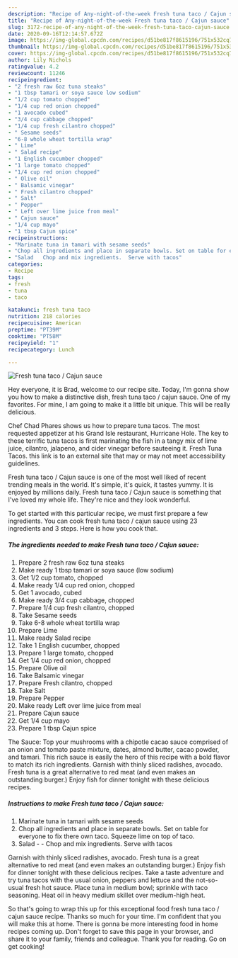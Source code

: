 ```yaml
---
description: "Recipe of Any-night-of-the-week Fresh tuna taco / Cajun sauce"
title: "Recipe of Any-night-of-the-week Fresh tuna taco / Cajun sauce"
slug: 3172-recipe-of-any-night-of-the-week-fresh-tuna-taco-cajun-sauce
date: 2020-09-16T12:14:57.672Z
image: https://img-global.cpcdn.com/recipes/d51be817f8615196/751x532cq70/fresh-tuna-taco-cajun-sauce-recipe-main-photo.jpg
thumbnail: https://img-global.cpcdn.com/recipes/d51be817f8615196/751x532cq70/fresh-tuna-taco-cajun-sauce-recipe-main-photo.jpg
cover: https://img-global.cpcdn.com/recipes/d51be817f8615196/751x532cq70/fresh-tuna-taco-cajun-sauce-recipe-main-photo.jpg
author: Lily Nichols
ratingvalue: 4.2
reviewcount: 11246
recipeingredient:
- "2 fresh raw 6oz tuna steaks"
- "1 tbsp tamari or soya sauce low sodium"
- "1/2 cup tomato chopped"
- "1/4 cup red onion chopped"
- "1 avocado cubed"
- "3/4 cup cabbage chopped"
- "1/4 cup fresh cilantro chopped"
- " Sesame seeds"
- "6-8 whole wheat tortilla wrap"
- " Lime"
- " Salad recipe"
- "1 English cucumber chopped"
- "1 large tomato chopped"
- "1/4 cup red onion chopped"
- " Olive oil"
- " Balsamic vinegar"
- " Fresh cilantro chopped"
- " Salt"
- " Pepper"
- " Left over lime juice from meal"
- " Cajun sauce"
- "1/4 cup mayo"
- "1 tbsp Cajun spice"
recipeinstructions:
- "Marinate tuna in tamari with sesame seeds"
- "Chop all ingredients and place in separate bowls. Set on table for everyone to fix there own taco. Squeeze lime on top of taco."
- "Salad   Chop and mix ingredients.  Serve with tacos"
categories:
- Recipe
tags:
- fresh
- tuna
- taco

katakunci: fresh tuna taco 
nutrition: 218 calories
recipecuisine: American
preptime: "PT39M"
cooktime: "PT58M"
recipeyield: "1"
recipecategory: Lunch

---
```



![Fresh tuna taco / Cajun sauce](https://img-global.cpcdn.com/recipes/d51be817f8615196/751x532cq70/fresh-tuna-taco-cajun-sauce-recipe-main-photo.jpg)

Hey everyone, it is Brad, welcome to our recipe site. Today, I'm gonna show you how to make a distinctive dish, fresh tuna taco / cajun sauce. One of my favorites. For mine, I am going to make it a little bit unique. This will be really delicious.

Chef Chad Phares shows us how to prepare tuna tacos. The most requested appetizer at his Grand Isle restaurant, Hurricane Hole. The key to these terrific tuna tacos is first marinating the fish in a tangy mix of lime juice, cilantro, jalapeno, and cider vinegar before sauteeing it. Fresh Tuna Tacos. this link is to an external site that may or may not meet accessibility guidelines.

Fresh tuna taco / Cajun sauce is one of the most well liked of recent trending meals in the world. It's simple, it's quick, it tastes yummy. It is enjoyed by millions daily. Fresh tuna taco / Cajun sauce is something that I've loved my whole life. They're nice and they look wonderful.


To get started with this particular recipe, we must first prepare a few ingredients. You can cook fresh tuna taco / cajun sauce using 23 ingredients and 3 steps. Here is how you cook that.

<!--inarticleads1-->

##### The ingredients needed to make Fresh tuna taco / Cajun sauce:

1. Prepare 2 fresh raw 6oz tuna steaks
1. Make ready 1 tbsp tamari or soya sauce (low sodium)
1. Get 1/2 cup tomato, chopped
1. Make ready 1/4 cup red onion, chopped
1. Get 1 avocado, cubed
1. Make ready 3/4 cup cabbage, chopped
1. Prepare 1/4 cup fresh cilantro, chopped
1. Take  Sesame seeds
1. Take 6-8 whole wheat tortilla wrap
1. Prepare  Lime
1. Make ready  Salad recipe
1. Take 1 English cucumber, chopped
1. Prepare 1 large tomato, chopped
1. Get 1/4 cup red onion, chopped
1. Prepare  Olive oil
1. Take  Balsamic vinegar
1. Prepare  Fresh cilantro, chopped
1. Take  Salt
1. Prepare  Pepper
1. Make ready  Left over lime juice from meal
1. Prepare  Cajun sauce
1. Get 1/4 cup mayo
1. Prepare 1 tbsp Cajun spice


The Sauce: Top your mushrooms with a chipotle cacao sauce comprised of an onion and tomato paste mixture, dates, almond butter, cacao powder, and tamari. This rich sauce is easily the hero of this recipe with a bold flavor to match its rich ingredients. Garnish with thinly sliced radishes, avocado. Fresh tuna is a great alternative to red meat (and even makes an outstanding burger.) Enjoy fish for dinner tonight with these delicious recipes. 

<!--inarticleads2-->

##### Instructions to make Fresh tuna taco / Cajun sauce:

1. Marinate tuna in tamari with sesame seeds
1. Chop all ingredients and place in separate bowls. Set on table for everyone to fix there own taco. Squeeze lime on top of taco.
1. Salad  -  - Chop and mix ingredients.  Serve with tacos


Garnish with thinly sliced radishes, avocado. Fresh tuna is a great alternative to red meat (and even makes an outstanding burger.) Enjoy fish for dinner tonight with these delicious recipes. Take a taste adventure and try tuna tacos with the usual onion, peppers and lettuce and the not-so-usual fresh hot sauce. Place tuna in medium bowl; sprinkle with taco seasoning. Heat oil in heavy medium skillet over medium-high heat. 

So that's going to wrap this up for this exceptional food fresh tuna taco / cajun sauce recipe. Thanks so much for your time. I'm confident that you will make this at home. There is gonna be more interesting food in home recipes coming up. Don't forget to save this page in your browser, and share it to your family, friends and colleague. Thank you for reading. Go on get cooking!

